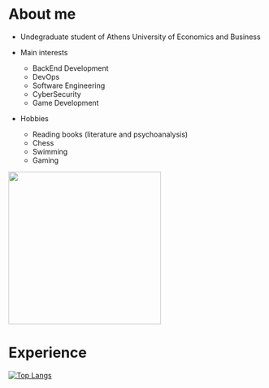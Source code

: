 About me
========
- Undegraduate student of Athens University of Economics and Business
- Main interests
  * BackEnd Development
  * DevOps
  * Software Engineering
  * CyberSecurity
  * Game Development
 
- Hobbies
  * Reading books (literature and psychoanalysis)
  * Chess
  * Swimming
  * Gaming
  

<img id = "simple_gif" src="https://media.giphy.com/media/qgQUggAC3Pfv687qPC/giphy.gif" width="300" height="300" float= right/>


Experience
==========
[![Top Langs](https://github-readme-stats.vercel.app/api/top-langs/?username=alexegiev&langs_count=5&theme=tokyonight)](https://github.com/anuraghazra/github-readme-stats)
